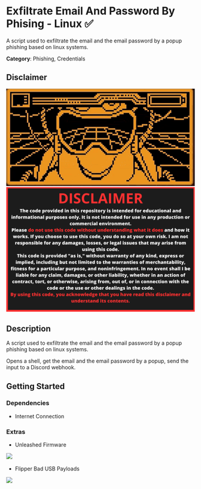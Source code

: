 
# Exfiltrate Email And Password By Phising - Linux ✅

A script used to exfiltrate the email and the email password by a popup phishing based on linux systems.

**Category**: Phishing, Credentials

## Disclaimer
 
<div align=center>

<img src="/main/img/logo-repository-2_0.gif" width="600" /><br>
<img src="/main/img/DISCLAIMER.png" width="600" />


</div>

## Description

A script used to exfiltrate the email and the email password by a popup phishing based on linux systems.

Opens a shell, get the email and the email password by a popup, send the input to a Discord webhook.

## Getting Started

### Dependencies

* Internet Connection


### Extras


- Unleashed Firmware

<a href="https://github.com/DarkFlippers/unleashed-firmware"><img src="https://user-images.githubusercontent.com/10697207/186202043-26947e28-b1cc-459a-8f20-ffcc7fc0c71c.png" width="600" /><br></a>

- Flipper Bad USB Payloads

<a href="https://github.com/aleff-github/my-flipper-shits"><img src="https://raw.githubusercontent.com/aleff-github/my-flipper-shits/main/img/logo-repository-2_0.gif" width="600" /><br></a>
